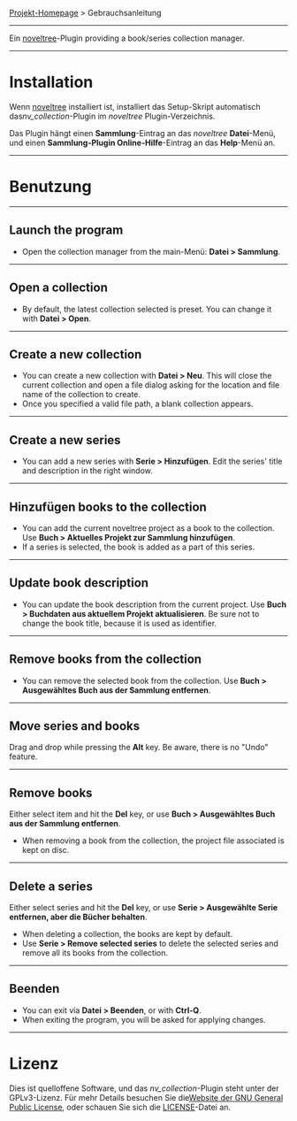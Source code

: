 [Projekt-Homepage](https://peter88213.github.io/noveltree_collection) > Gebrauchsanleitung

--- 

Ein [noveltree](https://peter88213.github.io/noveltree/)-Plugin providing a book/series collection manager. 

---

# Installation

Wenn [noveltree](https://peter88213.github.io/noveltree/) installiert ist, installiert das Setup-Skript automatisch das*nv_collection*-Plugin im *noveltree* Plugin-Verzeichnis.

Das Plugin hängt einen **Sammlung**-Eintrag an das *noveltree* **Datei**-Menü, und einen **Sammlung-Plugin Online-Hilfe**-Eintrag an das **Help**-Menü an. 

---

# Benutzung

---

## Launch the program

- Open the collection manager from the main-Menü: **Datei > Sammlung**.

---

## Open a collection

- By default, the latest collection selected is preset. You can change it with **Datei > Open**.

---

## Create a new collection

- You can create a new collection with **Datei > Neu**. This will close the current collection
  and open a file dialog asking for the location and file name of the collection to create.
- Once you specified a valid file path, a blank collection appears.

---

## Create a new series

- You can add a new series with **Serie > Hinzufügen**. Edit the series' title and description in the right window.

---

## Hinzufügen books to the collection

- You can add the current noveltree project as a book to the collection. Use **Buch > Aktuelles Projekt zur Sammlung hinzufügen**.
- If a series is selected, the book is added as a part of this series.

---

## Update book description

- You can update the book description from the current project. Use **Buch > Buchdaten aus aktuellem Projekt aktualisieren**. 
  Be sure not to change the book title, because it is used as identifier. 

---

## Remove books from the collection

- You can remove the selected book from the collection. Use **Buch > Ausgewähltes Buch aus der Sammlung entfernen**.

---

## Move series and books

Drag and drop while pressing the **Alt** key. Be aware, there is no "Undo" feature. 

---

## Remove books

Either select item and hit the **Del** key, or use **Buch > Ausgewähltes Buch aus der Sammlung entfernen**.

- When removing a book from the collection, the project file associated is kept on disc. 

---

## Delete a series

Either select series and hit the **Del** key, or use **Serie > Ausgewählte Serie entfernen, aber die Bücher behalten**.

- When deleting a collection, the books are kept by default.
- Use **Serie > Remove selected series** to delete the selected series and remove all its books from the collection. 

---

## Beenden

- You can exit via **Datei > Beenden**, or with **Ctrl-Q**.
- When exiting the program, you will be asked for applying changes.

---

# Lizenz

Dies ist quelloffene Software, und das *nv_collection*-Plugin steht unter der GPLv3-Lizenz. Für mehr Details besuchen Sie die[Website der GNU General Public License](https://www.gnu.org/licenses/gpl-3.0.de.html), oder schauen Sie sich die [LICENSE](https://github.com/peter88213/noveltree_collection/blob/main/LICENSE)-Datei an.
